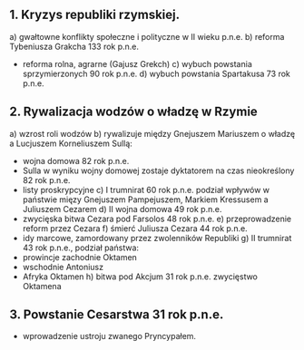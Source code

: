 ## 1. Kryzys republiki rzymskiej.
a) gwałtowne konflikty społeczne i polityczne w II wieku p.n.e.
b) reforma Tybeniusza Grakcha 133 rok p.n.e.
- reforma rolna, agrarne (Gajusz Grekch)
c) wybuch powstania sprzymierzonych 90 rok p.n.e.
d) wybuch powstania Spartakusa 73 rok p.n.e.
## 2. Rywalizacja wodzów o władzę w Rzymie
a) wzrost roli wodzów
b) rywalizuje między Gnejuszem Mariuszem o władzę a Lucjuszem Korneliuszem Sullą:
- wojna domowa 82 rok p.n.e.
- Sulla w wyniku wojny domowej zostaje dyktatorem na czas nieokreślony 82 rok p.n.e.
- listy proskrypcyjne
c) I trumnirat 60 rok p.n.e. podział wpływów w państwie mięzy Gnejuszem Pampejuszem, Markiem Kressusem a Juliuszem Cezarem
d) II wojna domowa 49 rok p.n.e.
- zwycięska bitwa Cezara pod Farsolos 48 rok p.n.e.
e) przeprowadzenie reform przez Cezara
f) śmierć Juliusza Cezara 44 rok p.n.e.
- idy marcowe, zamordowany przez zwolenników Republiki
g) II trumnirat 43 rok p.n.e., podział państwa:
- prowincje zachodnie Oktamen
- wschodnie Antoniusz
- Afryka Oktamen
h) bitwa pod Akcjum 31 rok p.n.e. zwycięstwo Oktamena
## 3. Powstanie Cesarstwa 31 rok p.n.e.
- wprowadzenie ustroju zwanego Pryncypałem.